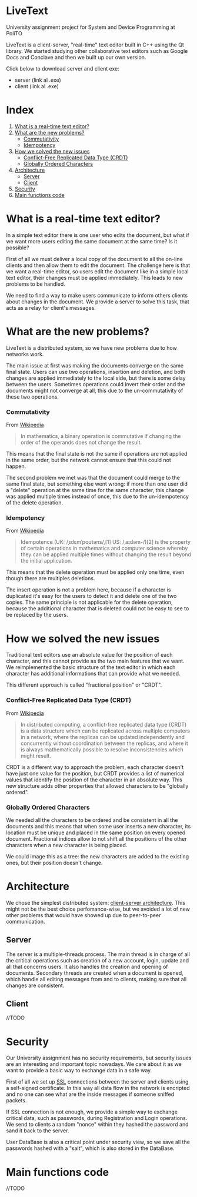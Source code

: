 # LiveText
University assignment project for System and Device Programming at PoliTO

LiveText is a client-server, "real-time" text editor built in C++ using the Qt library.
We started studying other collaborative text editors such as Google Docs and Conclave and then we built up our own version.

Click below to download server and client exe:
- server (link al .exe)
- client (link al .exe)

# Index
1. [What is a real-time text editor?](#What-is-a-real-time-text-editor)
2. [What are the new problems?](#What-are-the-new-problems)
   - [Commutativity](#Commutativity)
   - [Idempotency](#Idempotency)
3. [How we solved the new issues](#How-we-solved-new-issues)
   - [Conflict-Free Replicated Data Type (CRDT)](#Conflict-Free-Replicated-Data-Type-CRDT)
   - [Globally Ordered Characters](#Globally-Ordered-Characters)
4. [Architecture](#Architecture)
   - [Server](#Server)
   - [Client](#Client)
5. [Security](#Security)
6. [Main functions code](#Main-functions-code)

# What is a real-time text editor?
In a simple text editor there is one user who edits the document, but what if we want more users editing the same document at the same time?
Is it possible?

First of all we must deliver a local copy of the document to all the on-line clients and then allow them to edit the document.
The challenge here is that we want a real-time editor, so users edit the document like in a simple local text editor, their changes must be applied immediately.
This leads to new problems to be handled.

We need to find a way to make users communicate to inform others clients about changes in the document.
We provide a server to solve this task, that acts as a relay for client's messages.

# What are the new problems?

LiveText is a distributed system, so we have new problems due to how networks work.
	
The main issue at first was making the documents converge on the same final state.
Users can use two operations, insertion and deletion, and both changes are applied immediately to the local side, but there is some delay between the users.
Sometimes operations could invert their order and the documents might not converge at all, this due to the un-commutativity of these two operations.

### Commutativity
From [Wikipedia](https://en.wikipedia.org/wiki/Commutative_property)
>In mathematics, a binary operation is commutative if changing the order of the operands does not change the result.

This means that the final state is not the same if operations are not applied in the same order, but the network cannot ensure that this could not happen.

The second problem we met was that the document could merge to the same final state, but something else went wrong:
if more than one user did a "delete" operation at the same time for the same character, this change was applied multiple times instead of once, this due to the un-idempotency of the delete operation.

### Idempotency
From [Wikipedia](https://en.wikipedia.org/wiki/Idempotence)
>Idempotence (UK: /ˌɪdɛmˈpoʊtəns/,[1] US: /ˌaɪdəm-/)[2] is the property of certain operations in mathematics and computer science whereby they can be applied multiple times without changing the result beyond the initial application.

This means that the delete operation must be applied only one time, even though there are multiples deletions.

The insert operation is not a problem here, because if a character is duplicated it's easy for the users to detect it and delete one of the two copies.
The same principle is not applicable for the delete operation, because the additional character that is deleted could not be easy to see to be replaced by the users.

# How we solved the new issues

Traditional text editors use an absolute value for the position of each character, and this cannot provide as the two main features that we want.
We reimplemented the basic structure of the text editor in which each character has additional informations that can provide what we needed.

This different approach is called "fractional position" or "CRDT".

### Conflict-Free Replicated Data Type (CRDT)
From [Wikipedia](https://en.wikipedia.org/wiki/Conflict-free_replicated_data_type)
>In distributed computing, a conflict-free replicated data type (CRDT) is a data structure which can be replicated across multiple computers in a network, where the replicas can be updated independently and concurrently without coordination between the replicas, and where it is always mathematically possible to resolve inconsistencies which might result.

CRDT is a different way to approach the problem, each character doesn't have just one value for the position, but CRDT provides a list of numerical values that identify the position of the character in an absolute way.
This new structure adds other properties that allowed characters to be "globally ordered".

### Globally Ordered Characters
We needed all the characters to be ordered and be consistent in all the documents and this means that when some user inserts a new character, its location must be unique and placed in the same position on every opened document.
Fractional indices allow to not shift all the positions of the other characters when a new character is being placed.

We could image this as a tree: the new characters are added to the existing ones, but their position doesn't change.

# Architecture

We chose the simplest distributed system: [client-server architecture](https://it.wikipedia.org/wiki/Sistema_client/server).
This might not be the best choice perfomance-wise, but we avoided a lot of new other problems that would have showed up due to peer-to-peer communication.

## Server
The server is a multiple-threads process.
The main thread is in charge of all the critical operations such as creation of a new account, login, update and all that concerns users. It also handles the creation and opening of documents.
Secondary threads are created when a document is opened, which handle all editing messages from and to clients, making sure that all changes are consistent.

## Client
//TODO

# Security

Our University assignment has no security requirements, but security issues are an interesting and important topic nowadays.
We care about it as we want to provide a basic way to exchange data in a safe way.

First of all we set up [SSL](https://it.wikipedia.org/wiki/Transport_Layer_Security) connections between the server and clients using a self-signed certificate.
In this way all data flow in the network is encripted and no one can see what are the inside messages if someone sniffed packets.

If SSL connection is not enough, we provide a simple way to exchange critical data, such as passwords, during Registration and Login operations. 
We send to clients a random "nonce" within they hashed the password and sand it back to the server.

User DataBase is also a critical point under security view, so we save all the passwords hashed with a "salt", which is also stored in the DataBase.

# Main functions code
//TODO

